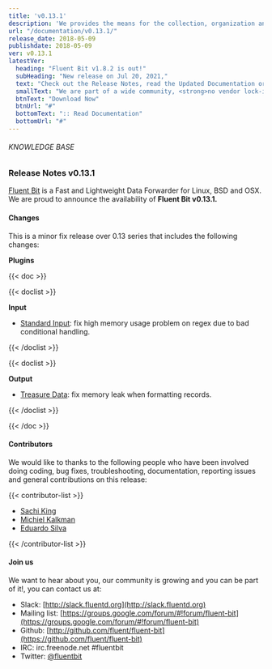 ```yaml
---
title: 'v0.13.1'
description: 'We provides the means for the collection, organization and computerized retrieval of knowledgeand Lightweight Data Forwarder for Linux, BSD and OSX. We are proud to announce the availability of Fluent Bit v0.13.1.'
url: "/documentation/v0.13.1/"
release_date: 2018-05-09
publishdate: 2018-05-09
ver: v0.13.1
latestVer:
  heading: "Fluent Bit v1.8.2 is out!"
  subHeading: "New release on Jul 20, 2021,"
  text: "Check out the Release Notes, read the Updated Documentation or jump directly to the Downloads Section."
  smallText: "We are part of a wide community, <strong>no vendor lock-in.</strong>"
  btnText: "Download Now"
  btnUrl: "#"
  bottomText: ":: Read Documentation"
  bottomUrl: "#"
---
```



###### KNOWLEDGE BASE

### Release Notes v0.13.1

[Fluent Bit](https://fluentbit.io/) is a Fast and Lightweight Data Forwarder for Linux, BSD and OSX. We are proud to announce the availability of **Fluent Bit v0.13.1.**

#### Changes

This is a minor fix release over 0.13 series that includes the following changes:

**Plugins**


{{< doc >}}

{{< doclist >}}

**Input**

* [Standard Input](https://fluentbit.io/documentation/0.13/input/stdin.html): fix high memory usage problem on regex due to bad conditional handling.

{{< /doclist >}}

{{< doclist >}}

**Output**

* [Treasure Data](https://fluentbit.io/documentation/0.13/output/td.html): fix memory leak when formatting records.

{{< /doclist >}}

{{< /doc >}}

#### Contributors

We would like to thanks to the following people who have been involved doing coding, bug fixes, troubleshooting, documentation, reporting issues and general contributions on this release:

{{< contributor-list >}}

* [Sachi King](https://github.com/nakato)
* [Michiel Kalkman](https://github.com/michiel)
* [Eduardo Silva](https://github.com/edsiper)

{{< /contributor-list >}}

#### Join us

We want to hear about you, our community is growing and you can be part of it!, you can contact us at:

* Slack: [http://slack.fluentd.org](http://slack.fluentd.org)
* Mailing list: [https://groups.google.com/forum/#!forum/fluent-bit](https://groups.google.com/forum/#!forum/fluent-bit)
* Github: [http://github.com/fluent/fluent-bit](https://github.com/fluent/fluent-bit)
* IRC: irc.freenode.net #fluentbit
* Twitter: [@fluentbit](https://twitter.com/fluentbit)